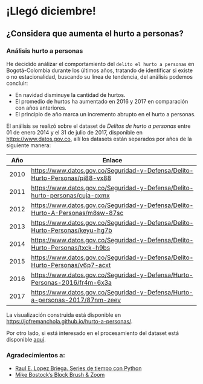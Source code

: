 # ¡Llegó diciembre!
## ¿Considera que aumenta el hurto a personas?

### Análisis hurto a personas

He decidido análizar el comportamiento del  ```delito el hurto a personas``` en Bogotá-Colombia durante los últimos años, tratando de identificar si existe o no estacionalidad, buscando su línea de tendencia, del análisis podemos concluir:

- En navidad disminuye la cantidad de hurtos.
- El promedio de hurtos ha aumentado en 2016 y 2017 en comparación con años anteriores.
- El principio de año marca un incremento abrupto en el hurto a personas.

El análisis se realizó sobre el dataset de *Delitos de hurto a personas* entre 01 de enero 2014 y el 31 de julio de 2017, disponible en https://www.datos.gov.co, allí los datasets están separados por años de la siguiente manera:

| Año 	| Enlace   	|
|------	|--------------------------------------------------------------------------------	|
| 2010 	| https://www.datos.gov.co/Seguridad-y-Defensa/Delito-Hurto-Personas/pi88-vx88   	|
| 2011 	| https://www.datos.gov.co/Seguridad-y-Defensa/Delito-hurto-personas/cuja-cxmx   	|
| 2012 	| https://www.datos.gov.co/Seguridad-y-Defensa/Delito-Hurto-A-Personas/m8sw-87sc 	|
| 2013 	| https://www.datos.gov.co/Seguridad-y-Defensa/Delito-Hurto-Personas/keyu-hg7b   	|
| 2014 	| https://www.datos.gov.co/Seguridad-y-Defensa/Delito-Hurto-Personas/txck-h9bs   	|
| 2015 	| https://www.datos.gov.co/Seguridad-y-Defensa/Delito-Hurto-Personas/v6p7-acxt   	|
| 2016 	| https://www.datos.gov.co/Seguridad-y-Defensa/Hurto-Personas-2016/fr4m-6x3a     	|
| 2017 	| https://www.datos.gov.co/Seguridad-y-Defensa/Hurto-a-personas-2017/87nm-zeev   	|

La visualización construida está disponible en https://jofremanchola.github.io/hurto-a-personas/.

Por otro lado, si está interesado en el procesamiento del dataset está disponible [aquí](https://jofremanchola.github.io/hurto-a-personas/Analisis+datos+hurto+a+personas.html).

### Agradecimientos a:
- [Raul E. Lopez Briega. Series de tiempo con Python](https://relopezbriega.github.io/blog/2016/09/26/series-de-tiempo-con-python/)
- [Mike Bostock’s Block Brush & Zoom](https://bl.ocks.org/mbostock/34f08d5e11952a80609169b7917d4172)
